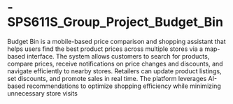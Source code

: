 # -SPS611S_Group_Project_Budget_Bin
Budget Bin is a mobile-based price comparison and shopping assistant that helps users find the best product prices across multiple stores via a map-based interface. 
The system allows customers to search for products, compare prices, receive notifications on price changes and discounts, and navigate efficiently to nearby stores. 
Retailers can update product listings, set discounts, and promote sales in real time. 
The platform leverages AI-based recommendations to optimize shopping efficiency while minimizing unnecessary store visits
